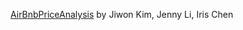 [AirBnbPriceAnalysis](https://github.com/jk2332/4741FinalProject) by Jiwon Kim, Jenny Li, Iris Chen
